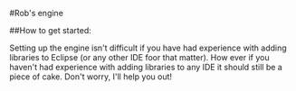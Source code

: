#Rob's engine

##How to get started:

Setting up the engine isn't difficult if you have had experience with adding libraries to Eclipse (or any other IDE foor that matter). How ever if you haven't had experience with adding libraries to any IDE it should still be a piece of cake. Don't worry, I'll help you out!

